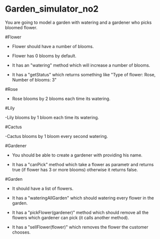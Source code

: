 # Garden_simulator_no2

You are going to model a garden with watering and a gardener who picks bloomed flower.

#Flower

- Flower should have a number of blooms.

- Flower has 0 blooms by default.

- It has an "watering" method which will increase a number of blooms.

- It has a "getStatus" which returns something like "Type of flower: Rose, Number of blooms: 3"

#Rose

- Rose blooms by 2 blooms each time its watering.


#Lily

-Lily blooms by 1 bloom each time its watering.

#Cactus

-Cactus blooms by 1 bloom every second watering.

#Gardener
- You should be able to create a gardener with providing his name.

- It has a "canPick" method which take a flower as parametr and returns true (if flower has 3 or more blooms) otherwise it returns false.

#Garden
- It should have a list of flowers.

- It has a "wateringAllGarden" which should watering every flower in the garden.

- It has a "pickFlower(gardener)" method which should remove all the flowers which gardener can pick (it calls another method).

- It has a "sellFlower(flower)" which removes the flower the customer chooses.





